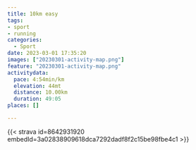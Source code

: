 ```yaml
---
title: 10km easy
tags:
- sport
- running
categories:
  - Sport
date: 2023-03-01 17:35:20
images: ["20230301-activity-map.png"]
feature: "20230301-activity-map.png"
activitydata:
  pace: 4:54min/km
  elevation: 44mt
  distance: 10.00km
  duration: 49:05
places: []

---
```


<!--more--> 

 [//]: # ({{< figure src="20230301-activity-map.png" title="map" >}})


{{< strava id=8642931920 embedId=3a02838909618dca7292dadf8f2c15be98fbe4c1 >}}
